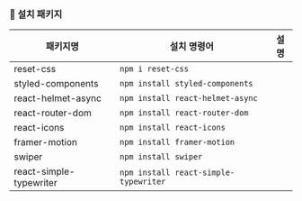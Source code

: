 ### 📁 설치 패키지

| 패키지명                | 설치 명령어                           | 설명 |
| ----------------------- | ------------------------------------- | ---- |
| reset-css               | `npm i reset-css`                     |      |
| styled-components       | `npm install styled-components`       |      |
| react-helmet-async      | `npm install react-helmet-async`      |      |
| react-router-dom        | `npm install react-router-dom`        |      |
| react-icons             | `npm install react-icons`             |      |
| framer-motion           | `npm install framer-motion`           |      |
| swiper                  | `npm install swiper`                  |      |
| react-simple-typewriter | `npm install react-simple-typewriter` |      |
